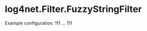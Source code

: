 # log4net.Filter.FuzzyStringFilter

Example configuration:
111
<log4net>
    <appender name="SMTPAppender" type="log4net.Appender.SmtpAppender,log4net">
      <bufferSize value="1"/>
      <authentication value="Basic" />
      <to value="to@example.com" />
      ...
      <filter type="log4net.Filter.FuzzyStringFilter,log4net.Filter.FuzzyStringFilter">
	      <!-- Only send one fuzzy match email every 5 minutes -->
        <DecaySeconds value="300"/>
        <!-- Reject strings that are quite similar - 1.0 is an exact match, .33 is roughly similar. -->
        <MinimumDiceCoefficient value=".80"/>
      </filter>
      <layout type="log4net.Layout.PatternLayout">
        <conversionPattern value="%property{log4net:HostName}%newline%date user:%aspnet-request{AUTH_USER} %-5level %logger %newline %message%newline%exception%newline%newline"/>
      </layout>
    </appender>
    <root>
      <level value="ALL" />
      <appender-ref ref="SMTPAppender" />
    </root>
</log4net>
111
